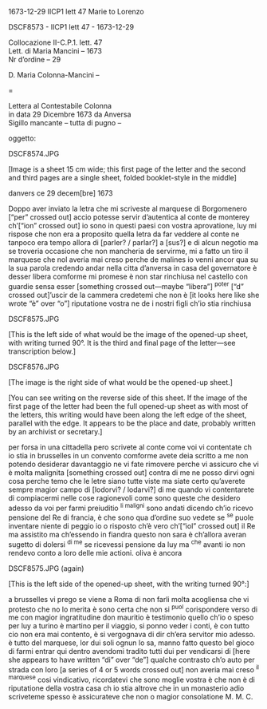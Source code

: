 1673-12-29 IICP1 lett 47 Marie to Lorenzo

DSCF8573 - IICP1 lett 47 - 1673-12-29

Collocazione II-C.P.1. lett. 47\
Lett. di Maria Mancini – 1673\
Nr d’ordine – 29

D. Maria Colonna-Mancini –

=

Lettera al Contestabile Colonna\
in data	29 Dicembre 1673 da Anversa\
Sigillo mancante – tutta di pugno –

oggetto:

DSCF8574.JPG

[Image is a sheet 15 cm wide; this first page of the letter and the second and third pages are a single sheet, folded booklet-style in the middle]

danvers ce 29 decem[bre] 1673

Doppo aver inviato la letra che mi scriveste al marquese di Borgomenero [“per” crossed out] accio potesse servir d’autentica al conte de monterey ch’[“ion” crossed out] io sono in questi paesi con vostra aprovatione, luy mi rispose che non era a proposito quella letra da far veddere al conte ne tanpoco era tempo allora di [parler? / parlar?] a [sus?] e di alcun negotio ma se troveria occasione che non mancheria de servirme, mi a fatto un tiro il marquese che nol averia mai creso perche de malines io venni ancor qua su la sua parola credendo andar nella citta d’anversa in casa del governatore è desser libera comforme mi promese è non star rinchiusa nel castello con guardie sensa esser [something crossed out—maybe “libera”] <sup>poter</sup> [“d” crossed out]’uscir de la cammera credetemi che non è [it looks here like she wrote “è” over “o”] riputatione vostra ne de i nostri figli ch’io stia rinchiusa

DSCF8575.JPG

[This is the left side of what would be the image of the opened-up sheet, with writing turned 90°. It is the third and final page of the letter—see transcription below.]

DSCF8576.JPG

[The image is the right side of what would be the opened-up sheet.]

[You can see writing on the reverse side of this sheet. If the image of the first page of the letter had been the full opened-up sheet as with most of the letters, this writing would have been along the left edge of the sheet, parallel with the edge. It appears to be the place and date, probably written by an archivist or secretary.]

per forsa in una cittadella pero scrivete al conte come voi vi contentate ch io stia in brusselles in un convento comforme avete deia scritto a me non potendo desiderar davantaggio ne vi fate rimovere perche vi assicuro che vi è molta malignita [something crossed out] contra di me ne posso dirvi ogni cosa perche temo che le letre siano tutte viste ma siate certo qu’averete sempre magior campo di [lodorvi? / lodarvi?] di me quando vi contentarete di compiacermi nelle cose ragionevoli come sono queste che desidero adesso da voi per farmi preiuditio <sup>li maligni</sup> sono andati dicendo ch’io ricevo pensione del Re di francia, è che sono qua d’ordine suo vedete se <sup>se</sup> puole inventare niente di peggio io o risposto ch’è vero ch’[“iol” crossed out] il Re ma assistito ma ch’essendo in fiandra questo non sara è ch’allora averan sugetto di dolersi <sup>di me</sup> se ricevessi pensione da luy ma <sup>che</sup> avanti io non rendevo conto a loro delle mie actioni. oliva è ancora

DSCF8575.JPG (again)

[This is the left side of the opened-up sheet, with the writing turned 90°:]

a brusselles vi prego se viene a Roma di non farli molta acogliensa che vi protesto che no lo merita è sono certa che non si <sup>puol</sup> corispondere verso di me con magior ingratitudine don mauritio è testimonio quello ch’io o speso per luy a turino è martino per il viaggio, si ponno veder i conti, è con tutto cio non era mai contento, è si vergognava di dir ch’era servitor mio adesso. è tutto del marquese, lor dui soli ognun lo sa, manno fatto questo bel gioco di farmi entrar qui dentro avendomi tradito tutti dui per vendicarsi di [here she appears to have written “di” over “de”] qualche contrasto ch’o auto per strada con loro [a series of 4 or 5 words crossed out] non averia mai creso <sup>il marquese</sup> cosi vindicativo, ricordatevi che sono moglie vostra è che non è di riputatione della vostra casa ch io stia altrove che in un monasterio adio scriveteme spesso è assicurateve che non o magior consolatione   M. M. C.